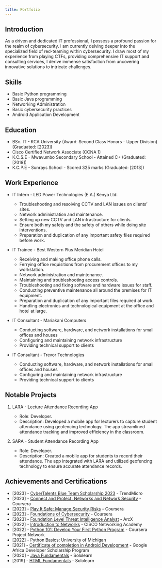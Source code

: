 ```yaml
---
title: Portfolio
---
```


## Introduction
As a driven and dedicated IT professional, I possess a profound passion for the realm of cybersecurity. I am currently delving deeper into the specialized field of red-teaming within cybersecurity. I draw most of my experience from playing CTFs, providing comprehensive IT support and consulting services, I derive immense satisfaction from uncovering innovative solutions to intricate challenges.

## Skills
- Basic Python programming
- Basic Java programming
- Networking Administration 
- Basic cybersecurity practices
- Android Application Development

## Education
- BSc. IT - KCA University (Award: Second Class Honors - Upper Division)(Graduated: [2023])
- Cisco Certified Network Associate (CCNA 1)
- K.C.S.E - Mwavumbo Secondary School - Attained C+ (Graduated: [2018])
- K.C.P.E - Sunrays School - Scored 325 marks (Graduated: [2013])

## Work Experience
- IT Intern - LED Power Technologies (E.A.) Kenya Ltd.
  - Troubleshooting and resolving CCTV and LAN issues on clients’ sites.
  - Network administration and maintenance.
  - Setting up new CCTV and LAN infrastructure for clients.
  - Ensure both my safety and the safety of others while doing site interventions.
  - Preparation and duplication of any important safety files required before work.
    
- IT Trainee - Best Western Plus Meridian Hotel
  - Receiving and making office phone calls.
  - Ferrying office requisitions from procurement offices to my workstation.
  - Network administration and maintenance.
  - Maintaining and troubleshooting access controls.
  - Troubleshooting and fixing software and hardware issues for staff.
  - Conducting preventive maintenance all around the premises for IT equipment.
  - Preparation and duplication of any important files required at work.
  - Handling electronics and technological equipment at the office and hotel at large.

- IT Consultant - Mariakani Computers
  - Conducting software, hardware, and network installations for small offices and houses
  - Configuring and maintaining network infrastructure
  - Providing technical support to clients

- IT Consultant - Trevor Technologies
  - Conducting software, hardware, and network installations for small offices and houses
  - Configuring and maintaining network infrastructure
  - Providing technical support to clients

## Notable Projects
1. LARA - Lecture Attendance Recording App
   - Role: Developer.
   - Description: Developed a mobile app for lecturers to capture student attendance using geofencing technology. The app streamlined attendance tracking and improved efficiency in the classroom.

2. SARA - Student Attendance Recording App
   - Role: Developer.
   - Description: Created a mobile app for students to record their attendance. The app integrated with LARA and utilized geofencing technology to ensure accurate attendance records.

## Achievements and Certifications
- [2023] - [CyberTalents Blue Team Scholarship 2023](https://drive.google.com/file/d/1MND_s9D8zSILigd9vhLmSa3OBRv70p2e/view?usp=sharing) - TrendMicro
- [2023] - [Connect and Protect: Networks and Network Security](https://www.coursera.org/account/accomplishments/certificate/TGAR4QWAF3YK) - Coursera
- [2023] - [Play It Safe: Manage Security Risks](https://www.coursera.org/account/accomplishments/certificate/UCPLG9AAWDBN) - Coursera
- [2023] - [Foundations of Cybersecurity](https://www.coursera.org/account/accomplishments/certificate/8XDJAZTMK3JK) - Coursera
- [2023] - [Foundation Level Threat Intelligence Analyst](https://arcx.io/verify-certificate?id=6fa043705984d2d2e15a9a8418645997f34ae1ad&k=17a5d01cadc946ab97bb6b9c3f5e4ff3) - ArcX
- [2022] - [Introduction to Networks](https://www.credly.com/badges/5e303254-0d85-4f39-8340-f3b685b6f9b6/linked_in_profile) - CISCO Networking Academy
- [2022] - [Python 101: Develop Your First Python Program](https://coursera.org/share/5e255ed13923366c566fba29cd216ec9) - Coursera Project Network
- [2022] - [Python Basics](https://www.coursera.org/account/accomplishments/certificate/WR5Q2DJ2CWTS): University of Michigan
- [2021] - [Certificate of completion in Android Development](https://adscerts.com/scholar/0F24D76A63C3A1FC) - Google Africa Developer Scholarship Program
- [2020] - [Java Fundamentals](https://www.sololearn.com/certificates/CT-FCTHCI4M) - Sololearn
- [2019] - [HTML Fundamentals](https://www.sololearn.com/certificates/CT-YBABLUQ0) - Sololearn
